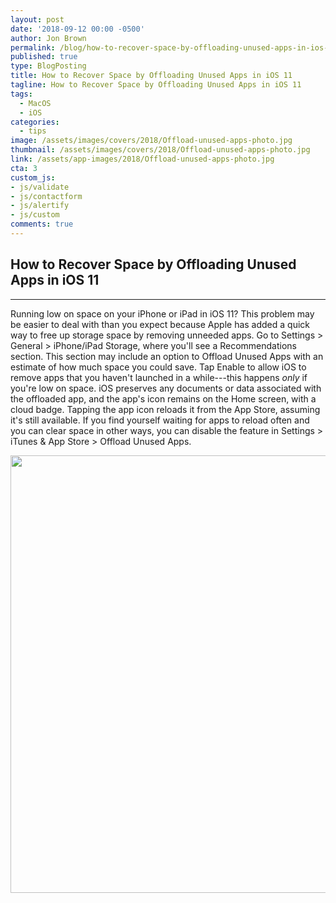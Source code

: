 ```yaml
---
layout: post
date: '2018-09-12 00:00 -0500'
author: Jon Brown
permalink: /blog/how-to-recover-space-by-offloading-unused-apps-in-ios-11/
published: true
type: BlogPosting
title: How to Recover Space by Offloading Unused Apps in iOS 11
tagline: How to Recover Space by Offloading Unused Apps in iOS 11
tags:
  - MacOS
  - iOS
categories:
  - tips
image: /assets/images/covers/2018/Offload-unused-apps-photo.jpg
thumbnail: /assets/images/covers/2018/Offload-unused-apps-photo.jpg
link: /assets/app-images/2018/Offload-unused-apps-photo.jpg
cta: 3
custom_js:
- js/validate
- js/contactform
- js/alertify
- js/custom
comments: true
---
```

## How to Recover Space by Offloading Unused Apps in iOS 11
---

Running low on space on your iPhone or iPad in iOS 11? This problem may
be easier to deal with than you expect because Apple has added a quick
way to free up storage space by removing unneeded apps. Go to Settings
\> General \> iPhone/iPad Storage, where you'll see a Recommendations
section. This section may include an option to Offload Unused Apps with
an estimate of how much space you could save. Tap Enable to allow iOS to
remove apps that you haven't launched in a while---this happens *only*
if you're low on space. iOS preserves any documents or data associated
with the offloaded app, and the app's icon remains on the Home screen,
with a cloud badge. Tapping the app icon reloads it from the App Store,
assuming it's still available. If you find yourself waiting for apps to
reload often and you can clear space in other ways, you can disable the
feature in Settings \> iTunes & App Store \> Offload Unused Apps.

<img src="{{ site.site_cdn }}/assets/images/blog/2018/offloadapps/image2.png" class="img-fluid rounded m-2" width="700" />
